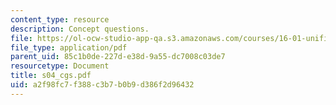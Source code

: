 ```yaml
---
content_type: resource
description: Concept questions.
file: https://ol-ocw-studio-app-qa.s3.amazonaws.com/courses/16-01-unified-engineering-i-ii-iii-iv-fall-2005-spring-2006/a2f98fc7f388c3b7b0b9d386f2d96432_s04_cgs.pdf
file_type: application/pdf
parent_uid: 85c1b0de-227d-e38d-9a55-dc7008c03de7
resourcetype: Document
title: s04_cgs.pdf
uid: a2f98fc7-f388-c3b7-b0b9-d386f2d96432
---
```

